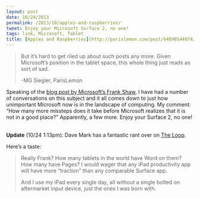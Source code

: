 ```yaml
---
layout: post
date: 10/24/2013
permalink: /2013/10/apples-and-raspberries/
tweet: Enjoy your Microsoft Surface 2, no one!
tags: link, Microsoft, Tablet
title: [Apples and Raspberries](http://parislemon.com/post/64898544074/apples-and-oranges-and-sour-grapes)
---
```


<blockquote>
<p><span>But it’s hard to get riled up about such posts any more. Given Microsoft’s position in the tablet space, this whole thing just reads as sort of sad.</span></p>
<p>-MG Siegler, ParisLemon</p>
</blockquote>

<p>Speaking of the <a href="http://blogs.technet.com/b/microsoft_blog/archive/2013/10/23/apples-and-oranges.aspx" title="Apples and Oranges - Microsoft Blog">blog post by Microsoft&#8217;s Frank Shaw</a>, I have had a number of conversations on this subject and it all comes down to just how unimportant Microsoft now is in the landscape of computing. My comment: &#8220;How many more missteps does it take before Microsoft realizes that it is not in a good place?&#8221; Apparently, a few more. Enjoy your Surface 2, no one!</p>

<p><br/><strong>Update</strong> (10/24&#160;1:13pm): Dave Mark has a fantastic rant over on <a href="http://www.loopinsight.com/2013/10/24/microsofts-frank-shaw-calls-out-apple-and-the-reality-distortion-field/">The Loop</a>.</p>

<p>Here&#8217;s a taste:</p>

<blockquote>
  <p>Really Frank? How many tablets in the world have Word on them? How many have Pages? I would wager that any iPad productivity app will have more “traction” than any comparable Surface app.</p>
  
  <p>And I use my iPad every single day, all without a single bolted on aftermarket input device, just the ones I was born with.</p>
</blockquote>

<p><br/></p>